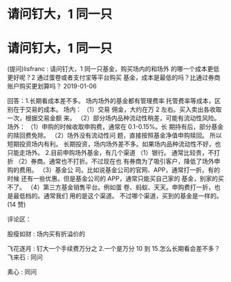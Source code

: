 # 请问钉大，1 同一只

# 请问钉大，1 同一只

(提问)lisfranc : 请问钉大，1 同一只基金，购买场内的和场外 的哪一个成本更低更好呢？2 通过蛋卷或者支付宝等平台购买 基金，成本是最低的吗？比通过券商账户购买更划算吗？ 2019-01-06

回答：1.长期看成本差不多。 场内场外的基金都有管理费率 托管费率等成本，区别在于交易的成本。 场内： （1）交易 佣金，大约在万 2 左右。买入卖出各收取一次，根据交易金额 来。 （2）部分场内品种流动性稍差，可能有流动性风险。 场外： （1）申购的时候收取申购费，通常在 0.1-0.15%。长 期持有后，部分基金的赎回费免除。 （2）场外没有流动性问 题，直接按照基金净值申购赎回。 所以短期投资场内有利。 长期投资，场内场外差不多。如果场内品种流动性不好，也 只能走场外。 2.目前申购场外基金，有几个渠道 （1）银行。 通常比较贵，不打折 （2）券商。通常也不打折。不过现在也 有券商为了吸引客户，降低了场外申购的费用。 （3）基金公 司。比如说基金公司的官网、APP，通常打一折。有的时候 还有一些优惠。但是基金公司的 APP，通常只能买自己家的 基金，别家的买不了。 （4）第三方基金销售平台。例如蛋 卷、蚂蚁、天天。申购费打一折，也是最低档的。通常我们 用的是这个渠道。 不过哪个渠道，买到的基金是一样的。(14 赞)

评论区：

股瘦如财 : 场内买有折溢价的

飞花逐月 : 钉大一个手续费万分之 2.一个是万分 10 到 15.怎么长期看会差不多？ 飞来石 : 同问

素心 : 同问